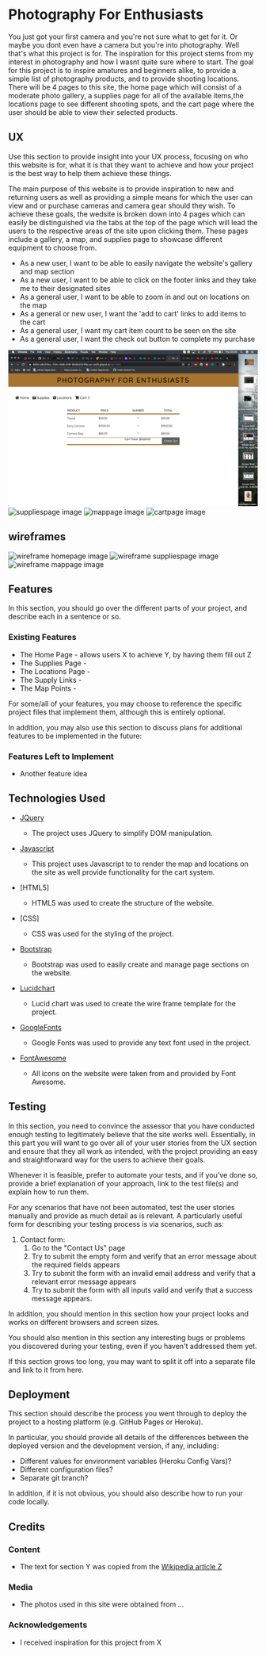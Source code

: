 # Photography For Enthusiasts

You just got your first camera and you're not sure what to get for it. Or maybe you dont even have a camera but you're
into photography. Well that's what this project is for. The inspiration for this project stems from my interest in photography
and how I wasnt quite sure where to start. The goal for this project is to inspire amatures and beginners alike, to provide a 
simple list of photography products, and to provide shooting locations. There will be 4 pages to this site, the home page which will consist of 
a moderate photo gallery, a supplies page for all of the available items,the locations page to see different shooting spots, and the cart page 
where the user should be able to view their selected products.


 
## UX
 
Use this section to provide insight into your UX process, focusing on who this website is for, what it is that they want to achieve and how 
your project is the best way to help them achieve these things.

The main purpose of this website is to provide inspiration to new and returning users as well as providing a simple 
means for which the user can view and or purchase cameras and camera gear should they wish. To achieve these goals, the wedsite
is broken down into 4 pages which can easily be distinguished via the tabs at the top of the page which will lead the users to
the respective areas of the site upon clicking them. These pages include a gallery, a map, and supplies page to showcase different 
equipment to choose from.  


- As a new user, I want to be able to easily navigate the website's gallery and map section
- As a new user, I want to be able to click on the footer links and they take me to their designated sites
- As a general user, I want to be able to zoom in and out on locations on the map
- As a general or new user, I want the 'add to cart' links to add items to the cart
- As a general user, I want my cart item count to be seen on the site
- As a general user, I want the check out button to complete my purchase

![homepage image](https://github.com/Alonta34/photographyForEnthusiasts/raw/master/assets/Images/cart-page.png)
![suppliespage image](https://browser-a9c019cc-743c-4fd6-b19f-564fe2241f9a.ws-us03.gitpod.io/workspace/photographyForEthusiasts/assets/Images/supplies-page.png)
![mappage image](https://browser-a9c019cc-743c-4fd6-b19f-564fe2241f9a.ws-us03.gitpod.io/workspace/photographyForEthusiasts/assets/Images/map-page.png)
![cartpage image](https://browser-a9c019cc-743c-4fd6-b19f-564fe2241f9a.ws-us03.gitpod.io/workspace/photographyForEthusiasts/assets/Images/cart-page.png)



## wireframes
![wireframe homepage image](https://browser-a9c019cc-743c-4fd6-b19f-564fe2241f9a.ws-us03.gitpod.io/workspace/photographyForEthusiasts/assets/Images/wireframe-home-page.png)
![wireframe suppliespage image](https://browser-a9c019cc-743c-4fd6-b19f-564fe2241f9a.ws-us03.gitpod.io/workspace/photographyForEthusiasts/assets/Images/wireframe-supplies-page.png)
![wireframe mappage image](https://browser-a9c019cc-743c-4fd6-b19f-564fe2241f9a.ws-us03.gitpod.io/workspace/photographyForEthusiasts/assets/Images/wireframe-map-page.png)




## Features

In this section, you should go over the different parts of your project, and describe each in a sentence or so.
 
### Existing Features

- The Home Page - allows users X to achieve Y, by having them fill out Z
- The Supplies Page -
- The Locations Page -
- The Supply Links -
- The Map Points -


For some/all of your features, you may choose to reference the specific project files that implement them, although this is entirely optional.

In addition, you may also use this section to discuss plans for additional features to be implemented in the future:

### Features Left to Implement
- Another feature idea

## Technologies Used

- [JQuery](https://jquery.com)
    - The project uses JQuery to simplify DOM manipulation.

- [Javascript](https://jquery.com)
    - This project uses Javascript to to render the map and locations on the site as well provide functionality for the cart system.

- [HTML5]
    - HTML5 was used to create the structure of the website.

- [CSS]
    - CSS was used for the styling of the project.

- [Bootstrap](https://jquery.com)
    - Bootstrap was used to easily create and manage page sections on the website.

- [Lucidchart](https://jquery.com)
    - Lucid chart was used to create the wire frame template for the project.

- [GoogleFonts](https://jquery.com)
    - Google Fonts was used to provide any text font used in the project.

- [FontAwesome](https://jquery.com)
    - All icons on the website were taken from and provided by Font Awesome.


## Testing

In this section, you need to convince the assessor that you have conducted enough testing to legitimately believe that the site works well. Essentially, in this part you will want to go over all of your user stories from the UX section and ensure that they all work as intended, with the project providing an easy and straightforward way for the users to achieve their goals.

Whenever it is feasible, prefer to automate your tests, and if you've done so, provide a brief explanation of your approach, link to the test file(s) and explain how to run them.

For any scenarios that have not been automated, test the user stories manually and provide as much detail as is relevant. A particularly useful form for describing your testing process is via scenarios, such as:

1. Contact form:
    1. Go to the "Contact Us" page
    2. Try to submit the empty form and verify that an error message about the required fields appears
    3. Try to submit the form with an invalid email address and verify that a relevant error message appears
    4. Try to submit the form with all inputs valid and verify that a success message appears.

In addition, you should mention in this section how your project looks and works on different browsers and screen sizes.

You should also mention in this section any interesting bugs or problems you discovered during your testing, even if you haven't addressed them yet.

If this section grows too long, you may want to split it off into a separate file and link to it from here.

## Deployment

This section should describe the process you went through to deploy the project to a hosting platform (e.g. GitHub Pages or Heroku).

In particular, you should provide all details of the differences between the deployed version and the development version, if any, including:
- Different values for environment variables (Heroku Config Vars)?
- Different configuration files?
- Separate git branch?

In addition, if it is not obvious, you should also describe how to run your code locally.


## Credits

### Content
- The text for section Y was copied from the [Wikipedia article Z](https://en.wikipedia.org/wiki/Z)

### Media
- The photos used in this site were obtained from ...

### Acknowledgements

- I received inspiration for this project from X
